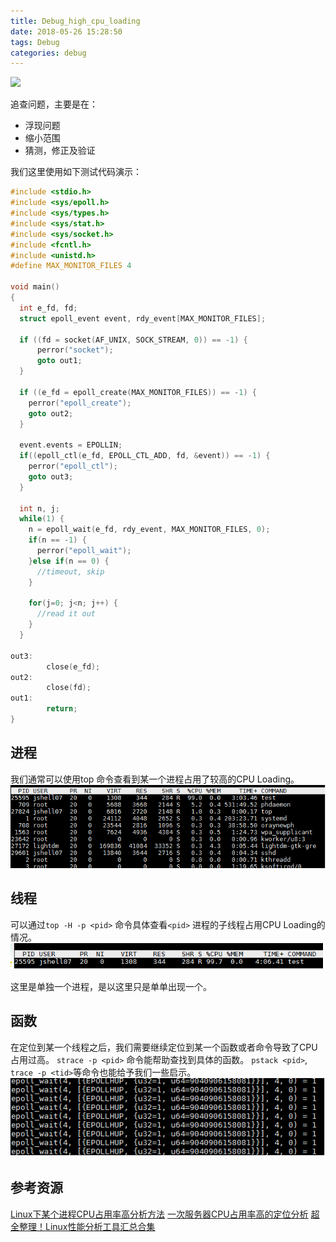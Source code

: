 ```yaml
---
title: Debug_high_cpu_loading
date: 2018-05-26 15:28:50
tags: Debug
categories: debug
---
```


![](http://rdc.hundsun.com/portal/data/upload/201705/f_3c65934a804b2cd6ec6dab02ccb33457.png)

<!--more-->

追查问题，主要是在：

- 浮现问题
- 缩小范围
- 猜测，修正及验证

我们这里使用如下测试代码演示：

``` c
#include <stdio.h>
#include <sys/epoll.h>
#include <sys/types.h>
#include <sys/stat.h>
#include <sys/socket.h>
#include <fcntl.h>
#include <unistd.h>
#define MAX_MONITOR_FILES 4

void main()
{
  int e_fd, fd;
  struct epoll_event event, rdy_event[MAX_MONITOR_FILES];

  if ((fd = socket(AF_UNIX, SOCK_STREAM, 0)) == -1) {
      perror("socket");
      goto out1;
  }

  if ((e_fd = epoll_create(MAX_MONITOR_FILES)) == -1) {
    perror("epoll_create");
    goto out2;
  }

  event.events = EPOLLIN;
  if((epoll_ctl(e_fd, EPOLL_CTL_ADD, fd, &event)) == -1) {
    perror("epoll_ctl");
    goto out3;
  }

  int n, j;
  while(1) {
    n = epoll_wait(e_fd, rdy_event, MAX_MONITOR_FILES, 0);
    if(n == -1) {
      perror("epoll_wait");
    }else if(n == 0) {
      //timeout, skip
    }

    for(j=0; j<n; j++) {
      //read it out
    }
  }

out3:
        close(e_fd);
out2:
        close(fd);
out1:
        return;
}
```

## 进程
我们通常可以使用top 命令查看到某一个进程占用了较高的CPU Loading。
![](https://raw.githubusercontent.com/JShell07/images/master/cpu_high_loading/top_process.png)

## 线程
可以通过`top -H -p <pid>` 命令具体查看`<pid>` 进程的子线程占用CPU Loading的情况。
![](https://raw.githubusercontent.com/JShell07/images/master/cpu_high_loading/top_thread.png)

这里是单独一个进程，是以这里只是单单出现一个。

## 函数
在定位到某一个线程之后，我们需要继续定位到某一个函数或者命令导致了CPU 占用过高。
`strace -p <pid>` 命令能帮助查找到具体的函数。
`pstack <pid>`, `trace -p <tid>`等命令也能给予我们一些启示。
![](https://raw.githubusercontent.com/JShell07/images/master/cpu_high_loading/strace_process.png)

## 参考资源
[Linux下某个进程CPU占用率高分析方法](http://www.linuxeye.com/Linux/1843.html)
[一次服务器CPU占用率高的定位分析](https://www.jianshu.com/p/e680d4e6d4ae)
[超全整理！Linux性能分析工具汇总合集](https://blog.csdn.net/tiantangyouzui/article/details/72231590)
